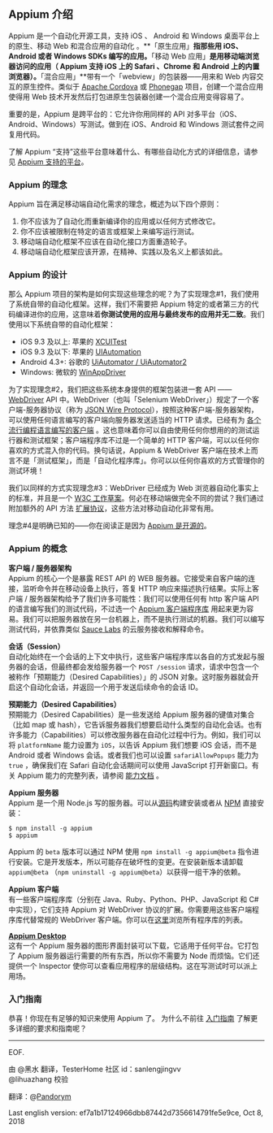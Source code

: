 ## Appium 介绍

Appium 是一个自动化开源工具，支持 iOS 、 Android 和 Windows 桌面平台上的原生、移动 Web 和混合应用的自动化 。**「原生应用」**指那些用 iOS、 Android 或者 Windows SDKs 编写的应用。**「移动 Web 应用」**是用移动端浏览器访问的应用（ Appium 支持 iOS 上的 Safari 、Chrome 和 Android 上的内置浏览器）。**「混合应用」**带有一个「webview」的包装器——用来和 Web 内容交互的原生控件。类似于 [Apache Cordova](https://cordova.apache.org) 或 [Phonegap](http://phonegap.com/) 项目，创建一个混合应用使得用 Web 技术开发然后打包进原生包装器创建一个混合应用变得容易了。

重要的是，Appium 是跨平台的：它允许你用同样的 API 对多平台（iOS、Android、Windows）写测试。做到在 iOS、Android 和 Windows 测试套件之间复用代码。

了解 Appium “支持”这些平台意味着什么、有哪些自动化方式的详细信息，请参见 [Appium 支持的平台](/docs/cn/about-appium/platform-support.md)。

### Appium 的理念

Appium 旨在满足移动端自动化需求的理念，概述为以下四个原则：

1. 你不应该为了自动化而重新编译你的应用或以任何方式修改它。
2. 你不应该被限制在特定的语言或框架上来编写运行测试。
3. 移动端自动化框架不应该在自动化接口方面重造轮子。
4. 移动端自动化框架应该开源，在精神、实践以及名义上都该如此。

### Appium 的设计

那么 Appium 项目的架构是如何实现这些理念的呢？为了实现理念#1，我们使用了系统自带的自动化框架。这样，我们不需要把 Appium 特定的或者第三方的代码编译进你的应用，这意味着**你测试使用的应用与最终发布的应用并无二致**。我们使用以下系统自带的自动化框架：

* iOS 9.3 及以上: 苹果的 [XCUITest](https://developer.apple.com/reference/xctest)
* iOS 9.3 及以下: 苹果的 [UIAutomation](https://web.archive.org/web/20160904214108/https://developer.apple.com/library/ios/documentation/DeveloperTools/Reference/UIAutomationRef/)
* Android 4.3+: 谷歌的 [UiAutomator / UiAutomator2](https://developer.android.com/training/testing/ui-automator)
* Windows: 微软的 [WinAppDriver](http://github.com/microsoft/winappdriver)

为了实现理念#2，我们把这些系统本身提供的框架包装进一套 API —— [WebDriver](http://docs.seleniumhq.org/projects/webdriver/) API 中。WebDriver（也叫「Selenium WebDriver」）规定了一个客户端-服务器协议（称为 [JSON Wire Protocol](https://w3c.github.io/webdriver/webdriver-spec.html)），按照这种客户端-服务器架构，可以使用任何语言编写的客户端向服务器发送适当的 HTTP 请求。已经有为 [各个流行编程语言编写的客户端](http://appium.io/downloads) 。这也意味着你可以自由使用任何你想用的的测试运行器和测试框架；客户端程序库不过是一个简单的 HTTP 客户端，可以以任何你喜欢的方式混入你的代码。换句话说，Appium & WebDriver 客户端在技术上而言不是「测试框架」，而是「自动化程序库」。你可以以任何你喜欢的方式管理你的测试环境！

我们以同样的方式实现理念#3：WebDriver 已经成为 Web 浏览器自动化事实上的标准，并且是一个 [W3C 工作草案](https://dvcs.w3.org/hg/webdriver/raw-file/tip/webdriver-spec.html)。何必在移动端做完全不同的尝试？我们通过附加额外的 API 方法 [扩展协议](https://github.com/SeleniumHQ/mobile-spec/blob/master/spec-draft.md)，这些方法对移动自动化非常有用。

理念#4是明确已知的——你在阅读正是因为 [Appium 是开源的](https://github.com/appium/appium)。

### Appium 的概念

**客户端 / 服务器架构**<br/>
Appium 的核心一个是暴露 REST API 的 WEB 服务器。它接受来自客户端的连接，监听命令并在移动设备上执行，答复 HTTP 响应来描述执行结果。实际上客户端 / 服务器架构给予了我们许多可能性：我们可以使用任何有 http 客户端 API 的语言编写我们的测试代码，不过选一个 [Appium 客户端程序库](http://appium.io/downloads) 用起来更为容易。我们可以把服务器放在另一台机器上，而不是执行测试的机器。我们可以编写测试代码，并依靠类似 [Sauce Labs](https://saucelabs.com/products/mobile-app-testing) 的云服务接收和解释命令。

**会话（Session）**<br/>
自动化始终在一个会话的上下文中执行，这些客户端程序库以各自的方式发起与服务器的会话，但最终都会发给服务器一个 `POST /session` 请求，请求中包含一个被称作「预期能力（Desired Capabilities）」的 JSON 对象。这时服务器就会开启这个自动化会话，并返回一个用于发送后续命令的会话 ID。

**预期能力（Desired Capabilities）**<br/>
预期能力（Desired Capabilities）是一些发送给 Appium 服务器的键值对集合（比如 map 或 hash），它告诉服务器我们想要启动什么类型的自动化会话。也有许多能力（Capabilities）可以修改服务器在自动化过程中行为。例如，我们可以将 `platformName` 能力设置为 `iOS`，以告诉 Appium 我们想要 iOS 会话，而不是 Android 或者 Windows 会话。或者我们也可以设置 `safariAllowPopups` 能力为 `true` ，确保我们在 Safari 自动化会话期间可以使用 JavaScript 打开新窗口。有关 Appium 能力的完整列表，请参阅 [能力文档](/docs/cn/writing-running-appium/caps.md) 。

**Appium 服务器**<br/>
Appium 是一个用 Node.js 写的服务器。可以从[源码](https://github.com/appium/appium/blob/master/docs/cn/contributing-to-appium/appium-from-source.md)构建安装或者从 [NPM](https://www.npmjs.com/package/appium) 直接安装：

```
$ npm install -g appium
$ appium
```

Appium 的 `beta` 版本可以通过 NPM 使用 `npm install -g appium@beta` 指令进行安装。它是开发版本，所以可能存在破坏性的变更。在安装新版本请卸载 `appium@beta` （`npm uninstall -g appium@beta`）以获得一组干净的依赖。

**Appium 客户端**<br/>
有一些客户端程序库（分别在 Java、Ruby、Python、PHP、JavaScript 和 C# 中实现），它们支持 Appium 对 WebDriver 协议的扩展。你需要用这些客户端程序库代替常规的 WebDriver 客户端。你可以在[这里](/docs/cn/about-appium/appium-clients.md)浏览所有程序库的列表。

**[Appium Desktop](https://github.com/appium/appium-desktop)**<br/>
这有一个 Appium 服务器的图形界面封装可以下载，它适用于任何平台。它打包了 Appium 服务器运行需要的所有东西，所以你不需要为 Node 而烦恼。它们还提供一个 Inspector 使你可以查看应用程序的层级结构。这在写测试时可以派上用场。

### 入门指南

恭喜！你现在有足够的知识来使用 Appium 了。 为什么不前往 [入门指南](/docs/cn/about-appium/getting-started.md) 了解更多详细的要求和指南呢？

---
EOF.

由 @黑水 翻译，TesterHome 社区 id：sanlengjingvv</br>
@lihuazhang 校验

翻译：@[Pandorym](https://github.com/Pandorym)

Last english version: ef7a1b17124966dbb87442d7356614791fe5e9ce, Oct 8, 2018
